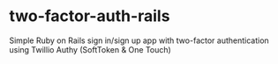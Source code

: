 # two-factor-auth-rails
Simple Ruby on Rails sign in/sign up app with two-factor authentication using Twillio Authy (SoftToken &amp; One Touch)
